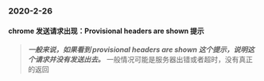### 2020-2-26

#### chrome 发送请求出现：Provisional headers are shown 提示

> **_一般来说，如果看到 provisional headers are shown 这个提示，说明这个请求并没有发送出去。_**
> 一般情况可能是服务器出错或者超时，没有真正的返回
